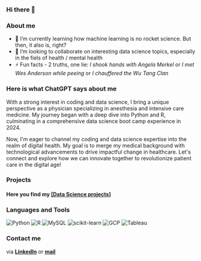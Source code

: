 ### Hi there 👋


### About me
- 🌱 I’m currently learning how machine learning is no rocket science. But then, it also is, right? 
- 👯 I’m looking to collaborate on interesting data science topics, especially in the fiels of health / mental health
- ⚡ Fun facts - 2 truths, one lie: *I shook hands with Angela Merkel* or *I met Wes Anderson while peeing* or *I chauffered the Wu Tang Clan*

### Here is what ChatGPT says about me

With a strong interest in coding and data science, I bring a unique perspective as a physician specializing in anesthesia and intensive care medicine. My journey began with a deep dive into Python and R, culminating in a comprehensive data science boot camp experience in 2024.

Now, I'm eager to channel my coding and data science expertise into the realm of digital health. My goal is to merge my medical background with technological advancements to drive impactful change in healthcare. Let's connect and explore how we can innovate together to revolutionize patient care in the digital age!

### Projects 
#### Here you find my **[[Data Science projects]](https://github.com/mathlamm/Data-Science-Portfolio)**


### Languages and Tools
![Python](https://img.shields.io/badge/Python-3776AB?style=for-the-badge&logo=python&logoColor=white)
![R](https://img.shields.io/badge/R-%23276DC3.svg?style=for-the-badge&logo=R&logoColor=white)
![MySQL](https://img.shields.io/badge/MySQL-00000F?style=for-the-badge&logo=mysql&logoColor=white)
![scikit-learn](https://img.shields.io/badge/scikit--learn-F7931E?style=for-the-badge&logo=scikit-learn&logoColor=white)
![GCP](https://img.shields.io/badge/GCP-4285F4?style=for-the-badge&logo=google-cloud&logoColor=white)
![Tableau](https://img.shields.io/badge/Tableau-E97627?style=for-the-badge&logo=Tableau&logoColor=white)

### Contact me
via **[LinkedIn](https://www.linkedin.com/in/mathis-lammert/)** or **[mail](mailto:mathislammert@gmail.com)**
